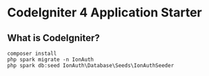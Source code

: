 # CodeIgniter 4 Application Starter

## What is CodeIgniter?

```composer install```\
```php spark migrate -n IonAuth```\
```php spark db:seed IonAuth\Database\Seeds\IonAuthSeeder```
